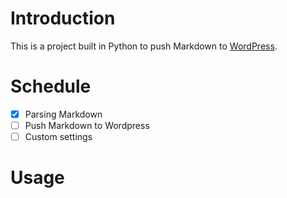 # Introduction

This is a project built in Python to push Markdown to [WordPress](https://wordpress.com/).

# Schedule

 - [x] Parsing Markdown 
 - [ ] Push Markdown to Wordpress
 - [ ] Custom settings

# Usage

